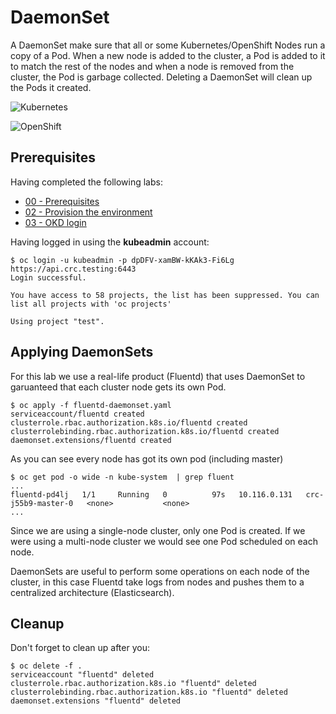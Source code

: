 # DaemonSet

A DaemonSet make sure that all or some Kubernetes/OpenShift Nodes run a copy of a Pod. When a new node is added to the cluster, a Pod is added to it to match the rest of the nodes and when a node is removed from the cluster, the Pod is garbage collected. Deleting a DaemonSet will clean up the Pods it created.

![Kubernetes](https://img.shields.io/badge/Kubernetes-informational?logo=Kubernetes&color=blue&logoColor=white&style=for-the-badge&logoWidth=30)

![OpenShift](https://img.shields.io/badge/OpenShift-informational?logo=Red%20Hat%20Open%20Shift&color=black&logoColor=red&style=for-the-badge&logoWidth=30)


## Prerequisites

Having completed the following labs:

- [00 - Prerequisites](../00-Prerequisites/README.md)
- [02 - Provision the environment](../02-Provision_the_environment/README.md)
- [03 - OKD login](../03-OKD_login/README.md)

Having logged in using the **kubeadmin** account:

```console
$ oc login -u kubeadmin -p dpDFV-xamBW-kKAk3-Fi6Lg https://api.crc.testing:6443
Login successful.

You have access to 58 projects, the list has been suppressed. You can list all projects with 'oc projects'

Using project "test".
```

## Applying DaemonSets

For this lab we use a real-life product (Fluentd) that uses DaemonSet to garuanteed that each cluster node gets its own Pod.

```console
$ oc apply -f fluentd-daemonset.yaml
serviceaccount/fluentd created
clusterrole.rbac.authorization.k8s.io/fluentd created
clusterrolebinding.rbac.authorization.k8s.io/fluentd created
daemonset.extensions/fluentd created
```

As you can see every node has got its own pod (including master)


```console
$ oc get pod -o wide -n kube-system  | grep fluent
...
fluentd-pd4lj   1/1     Running   0          97s   10.116.0.131   crc-j55b9-master-0   <none>           <none>
...
```

Since we are using a single-node cluster, only one Pod is created. If we were using a multi-node cluster we would see one Pod scheduled on each node.

DaemonSets are useful to perform some operations on each node of the cluster, in this case Fluentd take logs from nodes and pushes them to a centralized architecture (Elasticsearch).

## Cleanup

Don't forget to clean up after you:

```console
$ oc delete -f .
serviceaccount "fluentd" deleted
clusterrole.rbac.authorization.k8s.io "fluentd" deleted
clusterrolebinding.rbac.authorization.k8s.io "fluentd" deleted
daemonset.extensions "fluentd" deleted
```